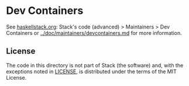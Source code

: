 # Dev Containers

See [haskellstack.org](https://docs.haskellstack.org): Stack's code (advanced)
\> Maintainers \> Dev Containers or
[../doc/maintainers/devcontainers.md](../doc/maintainers/devcontainers.md)
for more information.

## License

The code in this directory is not part of Stack (the software) and, with the
exceptions noted in [LICENSE](LICENSE), is distributed under the terms of the
MIT License.
